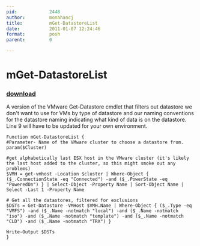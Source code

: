 ```yaml
---
pid:            2448
author:         monahancj
title:          mGet-DatastoreList
date:           2011-01-07 12:24:46
format:         posh
parent:         0

---
```


# mGet-DatastoreList

### [download](Scripts\2448.ps1)

A version of the VMware Get-Datastore cmdlet that filters out datastore we don't want to use for VMs by type of datastore and our naming conventions for the datastore naming indicating what kind of data is on the datastore.  Line 9 will have to be updated for your own environment.

```posh
Function mGet-DatastoreList {
#Parameter- Name of the VMware cluster to choose a datastore from.
param($Cluster)

#get alphabetically last ESX host in the VMware cluster (it's likely the last host added to the cluster, so this might smoke out any problems)
$VMH = get-vmhost -Location $cluster | Where-Object { ($_.ConnectionState -eq "Connected") -and ($_.PowerState -eq "PoweredOn") } | Select-Object -Property Name | Sort-Object Name | Select -Last 1 -Property Name

# Get all the datastores, filtered for exclusions
$DSTs = Get-Datastore -VMHost $VMH.Name | Where-Object { ($_.Type -eq "VMFS") -and ($_.Name -notmatch "local") -and ($_.Name -notmatch "iso") -and ($_.Name -notmatch "template") -and ($_.Name -notmatch "CLD") -and ($_.Name -notmatch "TRX") }

Write-Output $DSTs
}


```

